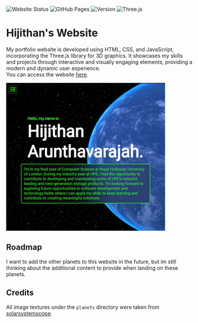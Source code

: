 ![Website Status](https://img.shields.io/website?url=https://xlmt09.github.io/portfolio/)
![GitHub Pages](https://img.shields.io/badge/Hosted%20on-GitHub%20Pages-blue)
![Version](https://img.shields.io/badge/version-1.0-brightgreen)
![Three.js](https://img.shields.io/badge/3D-Three.js-green)

# Hijithan's Website

My portfolio website is developed using HTML, CSS, and JavaScript, incorporating the Three.js library for 3D graphics. It showcases my skills and projects through interactive and visually engaging elements, providing a modern and dynamic user experience.\
You can access the website [here](https://xlmt09.github.io/portfolio/).

<img src="project\public\images\section3\section3_portfolio.png" alt="Screenshot" width="430" height="400">

## Roadmap
I want to add the other planets to this website in the future, but im still thinking about the additional content to provide when landing on these planets.

## Credits
All image textures under the `planets` directory were taken from [solarsystemscope](https://www.solarsystemscope.com/textures/).
